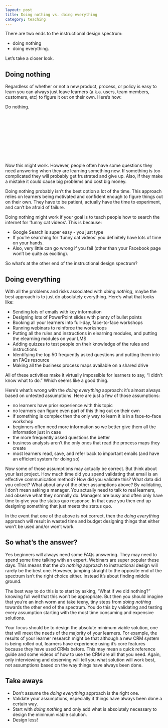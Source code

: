 ```yaml
---
layout: post
title: Doing nothing vs. doing everything
category: teaching
---
```


There are two ends to the instructional design spectrum:

* doing nothing
* doing everything.

Let’s take a closer look.

## Doing nothing
Regardless of whether or not a new product, process, or policy is easy to learn you can always just leave learners (a.k.a. users, team members, customers, etc) to figure it out on their own. Here’s how:

Do nothing.
<p>&nbsp;</p>
<p>&nbsp;</p>
<p>&nbsp;</p>
<p>&nbsp;</p>
<p>&nbsp;</p>

Now this might work. However, people often have some questions they need answering when they are learning something new. If something is too complicated they will probably get frustrated and give up. Also, if they make a mistake it could cause big problems and cost big money.

Doing nothing probably isn’t the best option a lot of the time. This approach relies on learners being motivated and confident enough to figure things out on their own. They have to be patient, actually have the time to experiment, and can’t be afraid of failure.

Doing nothing might work if your goal is to teach people how to search the internet for ‘funny cat videos’. This is because:

* Google Search is super easy - you just type
* If you’re searching for 'funny cat videos' you definitely have lots of time on your hands.
* Also, very little can go wrong if you fail (other than your Facebook page won’t be quite as exciting).

So what’s at the other end of the instructional design spectrum?

## Doing everything

With all the problems and risks associated with *doing nothing*, maybe the best approach is to just do absolutely everything. Here’s what that looks like:

* Sending lots of emails with key information
* Designing lots of PowerPoint slides with plenty of bullet points
* Booking all your learners into full-day, face-to-face workshops
* Running webinars to reinforce the workshops
* Putting all the rules and instructions in elearning modules, and putting the elearning modules on your LMS
* Adding quizzes to test people on their knowledge of the rules and instructions
* Identifying the top 50 frequently asked questions and putting them into an FAQs resource
* Making all the business process maps available on a shared drive

All of these activities make it virtually impossible for learners to say, “I didn’t know what to do.” Which seems like a good thing.

Here’s what’s wrong with the *doing everything* approach: it’s almost always based on untested assumptions. Here are just a few of those assumptions:

* no learners have prior experience with this topic
* no learners can figure even part of this thing out on their own
* if something is complex then the only way to learn it is in a face-to-face workshop
* beginners often need more information so we better give them all the information just in case
* the more frequently asked questions the better
* business analysts aren’t the only ones that read the process maps they create
* most learners read, save, and refer back to important emails (and have an efficient system for doing so)

Now some of those assumptions may actually be correct. But think about your last project. How much time did you spend validating that email is an effective communication method? How did you validate this? What data did you collect? What about any of the other assumptions above? By validating, I don’t mean asking a manager. You actually need to talk to real learners, and observe what they normally do. Managers are busy and often only have time to give you the status quo response. In that case you then end up designing something that just meets the status quo.

In the event that one of the above is not correct, then the *doing everything* approach will result in wasted time and budget designing things that either won’t be used and/or won’t work.

## So what’s the answer?

Yes beginners will always need some FAQs answering. They may need to spend some time talking with an expert. Webinars are super popular these days. This means that the *do nothing* approach to instructional design will rarely be the best one. However, jumping straight to the opposite end of the spectrum isn’t the right choice either. Instead it’s about finding middle ground.

The best way to do this is to start by asking, “What if we did nothing?” knowing full well that this won’t be appropriate. But then you should imagine that you’re an inch worm and take teeny, tiny steps from *doing nothing* towards the other end of the spectrum. You do this by validating and testing every assumption starting with the most time consuming and expensive solutions.

Your focus should be to design the absolute minimum viable solution, one that will meet the needs of the majority of your learners. For example, the results of your learner research might be that although a new CRM system is being rolled out, learners have experience using it’s core features because they have used CRMs before. This may mean a quick reference guide and some videos of how to use the CRM are all that you need. Again, only interviewing and observing will tell you what solution will work best, not assumptions based on the way things have always been done.

## Take aways

* Don’t assume the *doing everything* approach is the right one.
* Validate your assumptions, especially if things have always been done a certain way.
* Start with *doing nothing* and only add what is absolutely necessary to design the minimum viable solution.
* Design less!

